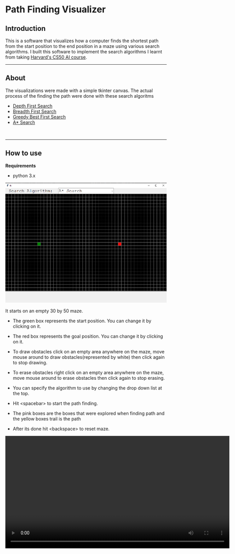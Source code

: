 # Path Finding Visualizer

<h2>Introduction</h2>
This is a software that visualizes how a computer finds the shortest path from the start position to the end position in a maze using various search algorithms.
I built this software to implement the search algorithms I learnt from taking <a href="https://cs50.harvard.edu/ai/2020/">Harvard's CS50 AI course</a>.

<br>
<hr>

<h2>About</h2>
The visualizations were made with a simple tkinter canvas. The actual process of the finding the path were done with these search algoritms

<ul>
    <li><a href="https://en.wikipedia.org/wiki/Depth-first_search">Depth First Search</a></li>
    <li><a href="https://en.wikipedia.org/wiki/Breadth-first_search">Breadth First Search</a></li>
    <li><a href="https://en.wikipedia.org/wiki/Best-first_search">Greedy Best First Search</a></li>
    <li><a href="https://en.wikipedia.org/wiki/A*_search_algorithm">A* Search</a></li>
</ul>

<br><hr>
<h2>How to use</h2>

<b>Requirements</b>
- python 3.x

<img src="./assets/img.png" alt="Image">

It starts on an empty 30 by 50 maze.
- The green box represents the start position. You can change it by clicking on it.

- The red box represents the goal position. You can change it by clicking on it.

- To draw obstacles click on an empty area anywhere on the maze, move mouse around to draw obstacles(represented by white) then click again to stop drawing.

- To erase obstacles right click on an empty area anywhere on the maze, move mouse around to erase obstacles then click again to stop erasing.

- You can specify the algorithm to use by changing the drop down list at the top.

- Hit &lt;spacebar> to start the path finding.

- The pink boxes are the boxes that were explored when finding path and the yellow boxes trail is the path

- After its done hit &lt;backspace> to reset maze.


<video src="./assets/video.mp4" width="700" controls>



